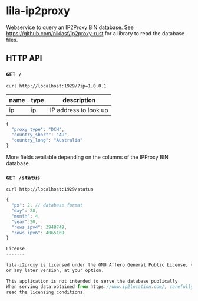 lila-ip2proxy
=============

Webservice to query an IP2Proxy BIN database.
See https://github.com/niklasf/ip2proxy-rust for a library to read the database
files.

HTTP API
--------

### `GET /`

```
curl http://localhost:1929/?ip=1.0.0.1
```

name | type | description
--- | --- | ---
ip | ip | IP address to look up

```javascript
{
  "proxy_type": "DCH",
  "country_short": "AU",
  "country_long": "Australia"
}
```

More fields available depending on the columns of the IPProxy BIN database.

### `GET /status`

```
curl http://localhost:1929/status
```

```javascript
{
  "px": 2, // database format
  "day": 28,
  "month": 4,
  "year":20,
  "rows_ipv4": 3948749,
  "rows_ipv6": 4065169
}

License
-------

lila-i2proxy is licensed under the GNU Affero General Public License, version 3
or any later version, at your option.

This application is not intended to serve the database publically.
When serving data obtained from https://www.ip2location.com/, carefully
read the licensing conditions.
